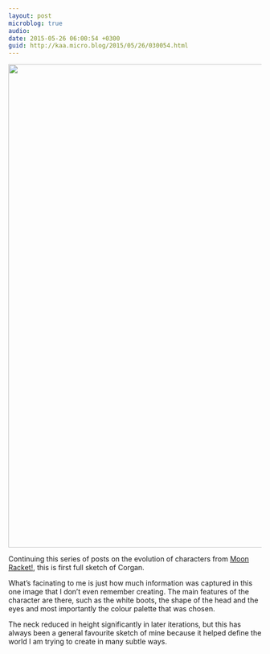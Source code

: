 ```yaml
---
layout: post
microblog: true
audio: 
date: 2015-05-26 06:00:54 +0300
guid: http://kaa.micro.blog/2015/05/26/030054.html
---
```

<img src="http://www.kaa.bz/uploads/2018/a4c0198354.jpg" alt="" width="640" height="960" class="alignnone size-full wp-image-211" />

Continuing this series of posts on the evolution of characters from <a href="http://www.moonracket.com">Moon Racket!</a>, this is first full sketch of Corgan.

What’s facinating to me is just how much information was captured in this one image that I don’t even remember creating. The main features of the character are there, such as the white boots, the shape of the head and the eyes and most importantly the colour palette that was chosen.

The neck reduced in height significantly in later iterations, but this has always been a general favourite sketch of mine because it helped define the world I am trying to create in many subtle ways.
